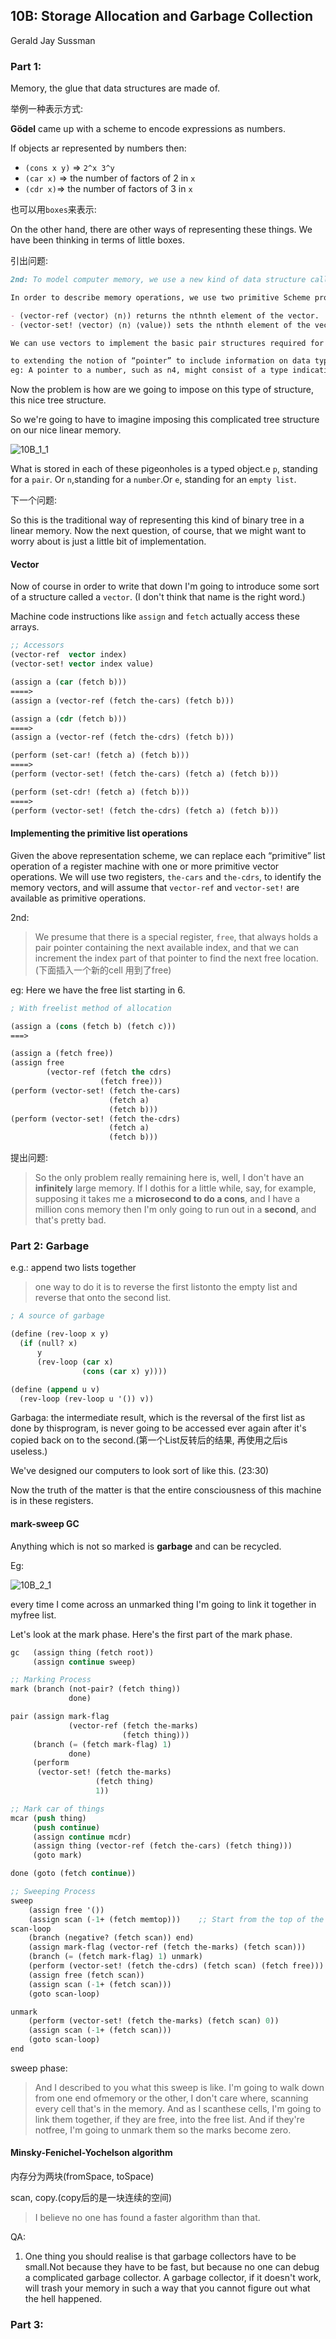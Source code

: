 ## 10B: Storage Allocation and Garbage Collection

Gerald Jay Sussman

### Part 1:

Memory, the glue that data structures are made of.

举例一种表示方式:

**Gödel** came up with a scheme to encode expressions as numbers.

If objects ar represented by numbers then:

- `(cons x y)` => `2^x 3^y`
- `(car x)` => the number of factors of 2 in `x`
- `(cdr x)`=> the number of factors of 3 in `x`

也可以用`boxes`来表示:

On the other hand, there are other ways of representing these things. We have been thinking in terms of little boxes. 

引出问题:

```markdown
2nd: To model computer memory, we use a new kind of data structure called a vector. (http://sarabander.github.io/sicp/html/5_002e3.xhtml#g_t5_002e3)

In order to describe memory operations, we use two primitive Scheme procedures for manipulating vectors:

- (vector-ref ⟨vector⟩ ⟨n⟩) returns the nthnth element of the vector.
- (vector-set! ⟨vector⟩ ⟨n⟩ ⟨value⟩) sets the nthnth element of the vector to the designated value.

We can use vectors to implement the basic pair structures required for a list-structured memory. Let us imagine that computer memory is divided into two vectors: the-cars and the-cdrs.

to extending the notion of “pointer” to include information on data type.
eg: A pointer to a number, such as n4, might consist of a type indicating numeric data together with the actual representation of the number 4.
```

Now the problem is how are we going to impose on this type of structure, this nice tree structure.

So we're going to have to imagine imposing this complicated tree structure on our nice linear memory.

![10B_1_1](./png/10B_1_1.png)

 What is stored in each of these pigeonholes is a typed object.e `p`, standing for a `pair`. Or `n`,standing for a `number`.Or `e`, standing for an `empty list`.

下一个问题:

So this is the traditional way of representing this kind of binary tree in a linear memory. Now the next question, of course, that we might want to worry about is just a little bit of implementation.

#### Vector

Now of course in order to write that down I'm going to introduce some sort of a structure called a `vector`. (I don't think that name is the right word.)

Machine code instructions like `assign` and `fetch` actually access these arrays.

```lisp
;; Accessors
(vector-ref  vector index)
(vector-set! vector index value)

(assign a (car (fetch b)))
====>
(assign a (vector-ref (fetch the-cars) (fetch b)))

(assign a (cdr (fetch b)))
====>
(assign a (vector-ref (fetch the-cdrs) (fetch b)))

(perform (set-car! (fetch a) (fetch b)))
====>
(perform (vector-set! (fetch the-cars) (fetch a) (fetch b)))

(perform (set-cdr! (fetch a) (fetch b)))
====>
(perform (vector-set! (fetch the-cdrs) (fetch a) (fetch b)))
```



#### Implementing the primitive list operations

Given the above representation scheme, we can replace each “primitive” list operation of a register machine with one or more primitive vector operations. We will use two registers, `the-cars` and `the-cdrs`, to identify the memory vectors, and will assume that `vector-ref` and `vector-set!` are available as primitive operations. 

2nd:

> We presume that there is a special register, `free`, that always holds a pair pointer containing the next available index, and that we can increment the index part of that pointer to find the next free location. (下面插入一个新的cell 用到了free)

eg: Here we have the free list starting in 6.

```lisp
; With freelist method of allocation

(assign a (cons (fetch b) (fetch c)))
===>

(assign a (fetch free))
(assign free
        (vector-ref (fetch the cdrs)
                    (fetch free)))
(perform (vector-set! (fetch the-cars)
                      (fetch a)
                      (fetch b)))
(perform (vector-set! (fetch the-cdrs)
                      (fetch a)
                      (fetch b)))
```

提出问题:

> So the only problem really remaining here is, well, I don't have an **infinitely** large memory. If I dothis for a little while, say, for example, supposing it takes me a **microsecond to do a cons**, and I have a million cons memory then I'm only going to run out in a **second**, and that's pretty bad.

 ### Part 2: Garbage



e.g.: append two lists together

> one way to do it is to reverse the first listonto the empty list and reverse that onto the second list.

```lisp
; A source of garbage

(define (rev-loop x y)
  (if (null? x)
      y
      (rev-loop (car x)
                (cons (car x) y))))

(define (append u v)
  (rev-loop (rev-loop u '()) v))
```

Garbaga: the intermediate result, which is the reversal of the first list as done by thisprogram, is never going to be accessed ever again after it's copied back on to the second.(第一个List反转后的结果, 再使用之后is useless.)



We've designed our computers to look sort of like this. (23:30)

Now the truth of the matter is that the entire consciousness of this machine is in these registers.

#### mark-sweep GC

Anything which is not so marked is **garbage** and can be recycled.

Eg:

![10B_2_1](./png/10B_2_1.png)

every time I come across an unmarked thing I'm going to link it together in myfree list.



Let's look at the mark phase. Here's the first part of the mark phase.

```lisp
gc   (assign thing (fetch root))
     (assign continue sweep)

;; Marking Process
mark (branch (not-pair? (fetch thing))
             done)

pair (assign mark-flag
             (vector-ref (fetch the-marks)
                         (fetch thing)))
     (branch (= (fetch mark-flag) 1)
             done)
     (perform
      (vector-set! (fetch the-marks)
                   (fetch thing)
                   1))

;; Mark car of things
mcar (push thing)
     (push continue)
     (assign continue mcdr)
     (assign thing (vector-ref (fetch the-cars) (fetch thing)))
     (goto mark)

done (goto (fetch continue))

;; Sweeping Process
sweep
    (assign free '())
    (assign scan (-1+ (fetch memtop)))    ;; Start from the top of the memory
scan-loop
    (branch (negative? (fetch scan)) end)
    (assign mark-flag (vector-ref (fetch the-marks) (fetch scan)))
    (branch (= (fetch mark-flag) 1) unmark)
    (perform (vector-set! (fetch the-cdrs) (fetch scan) (fetch free)))
    (assign free (fetch scan))
    (assign scan (-1+ (fetch scan)))
    (goto scan-loop)

unmark
    (perform (vector-set! (fetch the-marks) (fetch scan) 0))
    (assign scan (-1+ (fetch scan)))
    (goto scan-loop)
end
```

sweep phase: 

> And I described to you what this sweep is like. I'm going to walk down from one end ofmemory or the other, I don't care where, scanning every cell that's in the memory. And as I scanthese cells, I'm going to link them together, if they are free, into the free list. And if they're notfree, I'm going to unmark them so the marks become zero.

#### Minsky-Fenichel-Yochelson algorithm

内存分为两块(fromSpace, toSpace)

scan, copy.(copy后的是一块连续的空间)

>  I believe no one has found a faster algorithm than that.

QA:

1. One thing you should realise is that garbage collectors have to be small.Not because they have to be fast, but because no one can debug a complicated garbage collector. A garbage collector, if it doesn't work, will trash your memory in such a way that you cannot figure out what the hell happened.

### Part 3:





